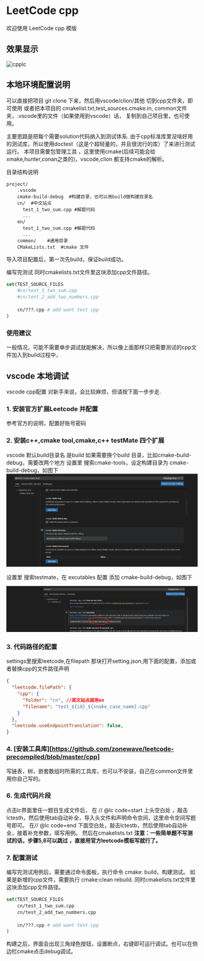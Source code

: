 # LeetCode cpp 
欢迎使用 LeetCode cpp  模版




## 效果显示
![cpplc](cpplc.gif)

## 本地环境配置说明
可以直接把项目 git clone 下来，然后用vscode/clion/其他 切到cpp文件夹，即可使用
或者把本项目的 cmakelist.txt,test_sources.cmake.in, common文件夹，.vscode里的文件（如果使用到vscode）话， 复制到自己项目里，也可使用。

主要思路是把每个需要solution代码纳入到测试体系.
由于cpp标准库里没啥好用的测试库，所以使用doctest（这是个超轻量的，并且很流行的库）了来进行测试运行。
本项目需要包管理工具 ，这里使用cmake(后续可能会给xmake,hunter,conan之类的)，vscode,clion 都支持cmake的解析。

目录结构说明
```
project/
    .vscode
    cmake-build-debug  #构建目录，也可以用build做构建目录名
    cn/  #中文站点
      test_1_two_sum.cpp #解题代码
      ...
    en/ 
      test_1_two_sum.cpp #解题代码
      ...
    common/    #通用目录
    CMakeLists.txt  #cmake 文件

```
导入项目配置后，第一次先build，保证build成功。

编写完测试
同时cmakelists.txt文件里这块添加cpp文件路径。
```cmake
set(TEST_SOURCE_FILES
    #cn/test_1_two_sum.cpp
    #cn/test_2_add_two_numbers.cpp

    cn/???.cpp # add want test cpp
)
```

### 使用建议
一般情况，可能不需要单步调试就能解决，所以像上面那样只把需要测试的cpp文件加入到build过程中，


## vscode 本地调试
vscode cpp配置 对新手来说，会比较麻烦，但请按下面一步步走.
### 1. 安装官方扩展Leetcode 并配置 

参考官方的说明，配置好账号密码

### 2. 安装c++,cmake tool,cmake,c++ testMate 四个扩展

vscode 默认build目录名 是build
如果需要换个build 目录，比如cmake-build-debug，需要改两个地方
设置里 搜索cmake-tools，设定构建目录为 cmake-build-debug，如图下
![builddir](./img/builddir.png)

设置里 搜索testmate，在 excutables 配置 添加 cmake-build-debug，如图下

![testmatedir](./img/testmatedir.png)


### 3. 代码路径的配置
settings里搜索leetcode,在filepath 那块打开setting.json,用下面的配置，添加或者替换cpp的文件路径声明

```json
{
  "leetcode.filePath": {
    "cpp": {
      "folder": "cn", //英文站点就用en
      "filename": "test_${id}_${snake_case_name}.cpp"
    }
  },
  "leetcode.useEndpointTranslation": false,
}
```

### 4. [安装工具库][https://github.com/zonewave/leetcode-precompiled/blob/master/cpp]
写链表，树，嵌套数组时所需的工具库，也可以不安装，自己在common文件里用你自己写的。

### 6. 生成代码片段

点击lc界面里任一题目生成文件后，
在    // @lc code=start 上头空白处 ，敲击lctesth，然后使用tab自动补全，导入头文件和声明命令空间，这里命令空间写题号即可。
在// @lc code=end 下面空白处，敲击lctestb，然后使用tab自动补全，接着补充参数，填写用例。
然后在cmakelists.txt
**注意：一些简单题不写测试的话，步骤5,6可以跳过** **，直接用官方leetcode模板写就行了。**
### 7. 配置测试


编写完测试用例后，需要通过命令面板，执行命令 cmake: build，构建测试。
如果是新增的cpp文件，需要执行 cmake:clean rebuild. 同时cmakelists.txt文件里这块添加cpp文件路径。
```cmake
set(TEST_SOURCE_FILES
    cn/test_1_two_sum.cpp
    cn/test_2_add_two_numbers.cpp
   
    cn/???.cpp # add want test cpp
)
```

构建之后，界面会出现三角绿色按钮，设置断点，右键即可运行调试。也可以在侧边栏cmake点击debug调试。

